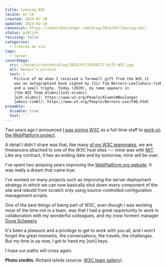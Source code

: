 ```yaml
---
title: Leaving W3C
locale: en-CA
created: 2015-07-30
updated: 2023-02-18
canonical: https://renoirboulanger.com/blog/2015/07/leaving-w3c/
status: publish
revising: false
categories:
  - tranche-de-vie
tags:
  - career
coverImage:
  src: ~/assets/content/blog/2015/07/20150727-Gift-W3C.jpg
  alt: Renoir’s picture
  text: |
    Picture of me when I received a farewell gift from the W3C it
    was an autographied book signed by [Sir Tim Berners-Lee][whois-timbl]
    and a small trophy. Today (2020), my name appears in
    [the W3C Team Alumni][w3t-alumni]
    [w3t-alumni]: https://www.w3.org/People/Alumni#Boulanger
    [whois-timbl]: https://www.w3.org/People/Berners-Lee/FAQ.html
preamble:
  disable: true
  text: ' '
---
```


Two years ago I announced [I was joining W3C][0] as a full-time staff to [work
on the WebPlatform project][1].

A detail I didn't share was that, like many [of my W3C teammates][2], we are
freelancers attached to one of the W3C host sites --- mine was with [MIT][3].
Like any contract, it has an ending date and by tomorrow, mine will be over.

I've spent two amazing years improving the [WebPlatform.org website][4]. It was
really a dream that came true.

I've worked on many projects such as improving the server deployment strategy in
which we can now basically shut down every component of the site and rebuild
from scratch only using source-controlled configuration management scripts.

One of the best things of being part of W3C, even though I was working most of
the time not in a team, was that I had a great opportunity to work in
collaboration with my wonderful colleagues, and my (now former) manager [Doug
Schepers][5].

It's been a pleasure and a privilege to get to work with you all, and I won't
forget the great moments, the conversations, the travels, the challenges. But my
time is up now, I got to hand my \[ssh\] keys.

I hope our paths will cross again.

<app-image figcaption="The W3C Team taken during TPAC 2013 in Shenzhen, China." src="~/assets/content/blog/2015/07/team-photo-med.jpg">

**Photo credits**: Richard Ishida (source: [W3C team gallery][6]).

</app-image>

[0]:
  https://renoirboulanger.com/blog/2013/08/i-am-joining-w3c-to-work-on-the-webplatform-project/
[1]:
  https://webplatform.github.io/blog/2013/08/hi-my-name-s-renoir-ill-be-your-devops-for-the-web-platform/
[2]: https://www.w3.org/People/
[3]:
  https://www.w3.org/Consortium/facts#org
  'Facts about the W3C and its Organizational structure'
[4]: https://www.webplatform.org/
[5]: http://schepers.cc/
[6]: https://www.w3.org/People/gallery/
